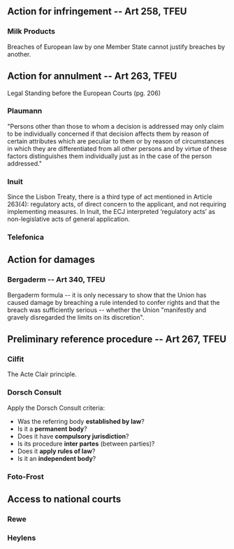 ## Action for infringement -- Art 258, TFEU

### Milk Products

Breaches of European law by one Member State cannot justify breaches by another.

## Action for annulment -- Art 263, TFEU

Legal Standing before the European Courts (pg. 206)

### Plaumann

"Persons other than those to whom a decision is addressed may only claim to be individually concerned if that decision affects them by reason of certain attributes which are peculiar to them or by reason of circumstances in which they are differentiated from all other persons and by virtue of these factors distinguishes them individually just as in the case of the person addressed."

### Inuit

Since the Lisbon Treaty, there is a third type of act mentioned in Article 263(4): regulatory acts, of direct concern to the applicant, and not requiring implementing measures. In Inuit, the ECJ interpreted ‘regulatory acts’ as non-legislative acts of general application. 

### Telefonica

## Action for damages

### Bergaderm -- Art 340, TFEU

Bergaderm formula -- it is only necessary to show that the Union has caused damage by breaching a rule intended to confer rights and that the breach was sufficiently serious -- whether the Union "manifestly and gravely disregarded the limits on its discretion".

## Preliminary reference procedure -- Art 267, TFEU

### Cilfit

The Acte Clair principle.

### Dorsch Consult

Apply  the  Dorsch  Consult criteria:  
 * Was  the  referring  body  **established  by  law**?  
 * Is  it  a  **permanent  body**? 
 * Does  it  have  **compulsory  jurisdiction**?  
 * Is  its  procedure  **inter  partes**  (between  parties)?  
 * Does it **apply rules of law**? 
 * Is it an **independent body**?

### Foto-Frost

## Access to national courts

### Rewe

### Heylens
